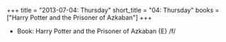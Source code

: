+++
title = "2013-07-04: Thursday"
short_title = "04: Thursday"
books = ["Harry Potter and the Prisoner of Azkaban"]
+++


* Book: Harry Potter and the Prisoner of Azkaban {E} /f/
